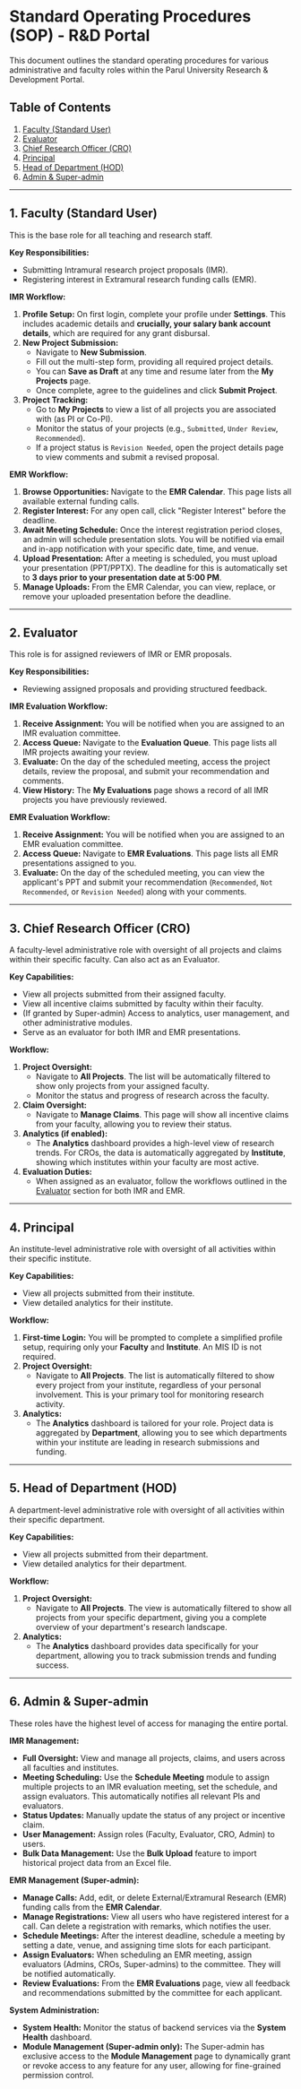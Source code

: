 # Standard Operating Procedures (SOP) - R&D Portal

This document outlines the standard operating procedures for various administrative and faculty roles within the Parul University Research & Development Portal.

## Table of Contents
1.  [Faculty (Standard User)](#1-faculty-standard-user)
2.  [Evaluator](#2-evaluator)
3.  [Chief Research Officer (CRO)](#3-chief-research-officer-cro)
4.  [Principal](#4-principal)
5.  [Head of Department (HOD)](#5-head-of-department-hod)
6.  [Admin & Super-admin](#6-admin--super-admin)

---

## 1. Faculty (Standard User)
This is the base role for all teaching and research staff.

**Key Responsibilities:**
-   Submitting Intramural research project proposals (IMR).
-   Registering interest in Extramural research funding calls (EMR).

**IMR Workflow:**
1.  **Profile Setup:** On first login, complete your profile under **Settings**. This includes academic details and **crucially, your salary bank account details**, which are required for any grant disbursal.
2.  **New Project Submission:**
    -   Navigate to **New Submission**.
    -   Fill out the multi-step form, providing all required project details.
    -   You can **Save as Draft** at any time and resume later from the **My Projects** page.
    -   Once complete, agree to the guidelines and click **Submit Project**.
3.  **Project Tracking:**
    -   Go to **My Projects** to view a list of all projects you are associated with (as PI or Co-PI).
    -   Monitor the status of your projects (e.g., `Submitted`, `Under Review`, `Recommended`).
    -   If a project status is `Revision Needed`, open the project details page to view comments and submit a revised proposal.

**EMR Workflow:**
1.  **Browse Opportunities:** Navigate to the **EMR Calendar**. This page lists all available external funding calls.
2.  **Register Interest:** For any open call, click "Register Interest" before the deadline.
3.  **Await Meeting Schedule:** Once the interest registration period closes, an admin will schedule presentation slots. You will be notified via email and in-app notification with your specific date, time, and venue.
4.  **Upload Presentation:** After a meeting is scheduled, you must upload your presentation (PPT/PPTX). The deadline for this is automatically set to **3 days prior to your presentation date at 5:00 PM**.
5.  **Manage Uploads:** From the EMR Calendar, you can view, replace, or remove your uploaded presentation before the deadline.

---

## 2. Evaluator
This role is for assigned reviewers of IMR or EMR proposals.

**Key Responsibilities:**
-   Reviewing assigned proposals and providing structured feedback.

**IMR Evaluation Workflow:**
1.  **Receive Assignment:** You will be notified when you are assigned to an IMR evaluation committee.
2.  **Access Queue:** Navigate to the **Evaluation Queue**. This page lists all IMR projects awaiting your review.
3.  **Evaluate:** On the day of the scheduled meeting, access the project details, review the proposal, and submit your recommendation and comments.
4.  **View History:** The **My Evaluations** page shows a record of all IMR projects you have previously reviewed.

**EMR Evaluation Workflow:**
1.  **Receive Assignment:** You will be notified when you are assigned to an EMR evaluation committee.
2.  **Access Queue:** Navigate to **EMR Evaluations**. This page lists all EMR presentations assigned to you.
3.  **Evaluate:** On the day of the scheduled meeting, you can view the applicant's PPT and submit your recommendation (`Recommended`, `Not Recommended`, or `Revision Needed`) along with your comments.

---

## 3. Chief Research Officer (CRO)
A faculty-level administrative role with oversight of all projects and claims within their specific faculty. Can also act as an Evaluator.

**Key Capabilities:**
-   View all projects submitted from their assigned faculty.
-   View all incentive claims submitted by faculty within their faculty.
-   (If granted by Super-admin) Access to analytics, user management, and other administrative modules.
-   Serve as an evaluator for both IMR and EMR presentations.

**Workflow:**
1.  **Project Oversight:**
    -   Navigate to **All Projects**. The list will be automatically filtered to show only projects from your assigned faculty.
    -   Monitor the status and progress of research across the faculty.
2.  **Claim Oversight:**
    -   Navigate to **Manage Claims**. This page will show all incentive claims from your faculty, allowing you to review their status.
3.  **Analytics (if enabled):**
    -   The **Analytics** dashboard provides a high-level view of research trends. For CROs, the data is automatically aggregated by **Institute**, showing which institutes within your faculty are most active.
4.  **Evaluation Duties:**
    -   When assigned as an evaluator, follow the workflows outlined in the [Evaluator](#2-evaluator) section for both IMR and EMR.

---

## 4. Principal
An institute-level administrative role with oversight of all activities within their specific institute.

**Key Capabilities:**
-   View all projects submitted from their institute.
-   View detailed analytics for their institute.

**Workflow:**
1.  **First-time Login:** You will be prompted to complete a simplified profile setup, requiring only your **Faculty** and **Institute**. An MIS ID is not required.
2.  **Project Oversight:**
    -   Navigate to **All Projects**. The list is automatically filtered to show every project from your institute, regardless of your personal involvement. This is your primary tool for monitoring research activity.
3.  **Analytics:**
    -   The **Analytics** dashboard is tailored for your role. Project data is aggregated by **Department**, allowing you to see which departments within your institute are leading in research submissions and funding.

---

## 5. Head of Department (HOD)
A department-level administrative role with oversight of all activities within their specific department.

**Key Capabilities:**
-   View all projects submitted from their department.
-   View detailed analytics for their department.

**Workflow:**
1.  **Project Oversight:**
    -   Navigate to **All Projects**. The view is automatically filtered to show all projects from your specific department, giving you a complete overview of your department's research landscape.
2.  **Analytics:**
    -   The **Analytics** dashboard provides data specifically for your department, allowing you to track submission trends and funding success.

---

## 6. Admin & Super-admin
These roles have the highest level of access for managing the entire portal.

**IMR Management:**
-   **Full Oversight:** View and manage all projects, claims, and users across all faculties and institutes.
-   **Meeting Scheduling:** Use the **Schedule Meeting** module to assign multiple projects to an IMR evaluation meeting, set the schedule, and assign evaluators. This automatically notifies all relevant PIs and evaluators.
-   **Status Updates:** Manually update the status of any project or incentive claim.
-   **User Management:** Assign roles (Faculty, Evaluator, CRO, Admin) to users.
-   **Bulk Data Management:** Use the **Bulk Upload** feature to import historical project data from an Excel file.

**EMR Management (Super-admin):**
-   **Manage Calls:** Add, edit, or delete External/Extramural Research (EMR) funding calls from the **EMR Calendar**.
-   **Manage Registrations:** View all users who have registered interest for a call. Can delete a registration with remarks, which notifies the user.
-   **Schedule Meetings:** After the interest deadline, schedule a meeting by setting a date, venue, and assigning time slots for each participant.
-   **Assign Evaluators:** When scheduling an EMR meeting, assign evaluators (Admins, CROs, Super-admins) to the committee. They will be notified automatically.
-   **Review Evaluations:** From the **EMR Evaluations** page, view all feedback and recommendations submitted by the committee for each applicant.

**System Administration:**
-   **System Health:** Monitor the status of backend services via the **System Health** dashboard.
-   **Module Management (Super-admin only):** The Super-admin has exclusive access to the **Module Management** page to dynamically grant or revoke access to any feature for any user, allowing for fine-grained permission control.
